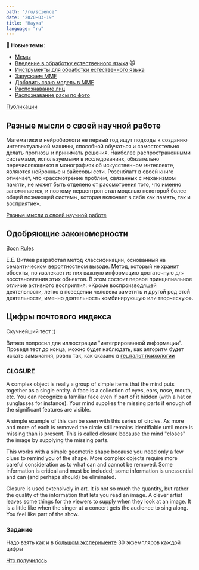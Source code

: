 ```yaml
---
path: "/ru/science"
date: "2020-03-19"
title: "Наука"
language: "ru"
---
```


**📣 Новые темы**: 
- [Мемы](/ru/science/memes)
- [Введение в обработку естественного языка](/ru/science/nlp-introduction) 🙀
- [Инструменты для обработки естественного языка](/ru/science/nlp-toolkits)
- [Запускаем MMF](/ru/science/mmf)
- [Добавить свою модель в MMF](/ru/science/mmf/add-new-model)
- [Распознавание лиц](/ru/science/face-recognition)
- [Распознавание расы по фото](/ru/science/race-recognition)


[Публикации](/ru/science/publications)

## Разные мысли о своей научной работе

Математики и нейробиологи не первый год ищут подходы к созданию интелектуальной машины,
способной обучаться и самостоятельно делать прогнозы и принимать решения.
Наиболее распространенными системами, используемыми в исследованиях, обязательно перечисляющихся
в монографиях об искусственном интеллекте, являются нейронные и байесовы сети.
Розенблатт в своей книге отмечает, что &#171;рассмотрение проблем, связанных с механизмом памяти,
не может быть отделено от рассмотрения того, что именно запоминается, и поэтому перцептрон стал
моделью некоторой более общей познающей системы, которая включает в себя как память, так и восприятие&#187;.

[Разные мысли о своей научной работе](/science/roadmap)




## Одобряющие закономерности

[Boon Rules](https://sourceforge.net/projects/boonrules/)

Е.Е. Витяев разработал метод классификации, основанный на семантическом вероятностном выводе.
Метод, который не хранит объекты, но извлекает из них важную информацию достаточную для восстановления этих объектов.
В этом состоит первое принципиальное отличие активного восприятия:
&#171;Кроме воспроизводящей деятельности, легко в поведении человека заметить и другой род этой деятельности,
именно деятельность комбинирующую или творческую&#187;.


## Цифры почтового индекса

Скучнейший тест :)

Витяев попросил для иллюстрации "интегрированной информации".
Проведя тест до конца, можно будет наблюдать, как алгоритм будет искать замыкания, ровно так, как сказано в [гештальт психологии](http://daphne.palomar.edu/design/gestalt.html)

### CLOSURE

A complex object is really a group of simple items that the mind puts together as a single entity. A face is a collection of eyes, ears, nose, mouth, etc. You can recognize a familiar face even if part of it hidden (with a hat or sunglasses for instance). Your mind supplies the missing parts if enough of the significant features are visible.

A simple example of this can be seen with this series of circles. As more and more of each is removed the circle still remains identifiable until more is missing than is present. This is called closure because the mind "closes" the image by supplying the missing parts.

This works with a simple geometric shape because you need only a few clues to remind you of the shape. More complex objects require more careful consideration as to what can and cannot be removed. Some information is critical and must be included; some information is unessential and can (and perhaps should) be eliminated.


Closure is used extensively in art. It is not so much the quantity, but rather the quality of the information that lets you read an image. A clever artist leaves some things for the viewers to supply when they look at an image. It is a little like when the singer at a concert gets the audience to sing along. You feel like part of the show.

### Задание

Надо взять как и в [большом эксперименте](http://www.math.nsc.ru/AP/ScientificDiscovery/PDF/natural_classification_systematics_ontology.pdf) 30 экземпляров каждой цифры

[Что получилось](/science/postal-digits)

